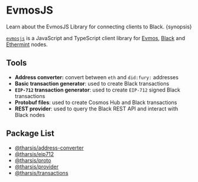 <!--
order: 1
-->

# EvmosJS

Learn about the EvmosJS Library for connecting clients to Black. {synopsis}

[`evmosjs`](https://github.com/evmos/evmosjs) is a JavaScript and TypeScript client library for [Evmos](https://github.com/evmos/evmos), [Black](https://github.com/xblackfury/black) and [Ethermint](https://github.com/evmos/ethermint) nodes.

## Tools

- **Address converter:** convert between `eth` and `did:fury:` addresses
- **Basic transaction generator**: used to create Black transactions
- **`EIP-712` transaction generator**: used to create `EIP-712` signed Black transactions
- **Protobuf files**: used to create Cosmos Hub and Black transactions
- **REST provider**: used to query the Black REST API and interact with Black nodes

## Package List

- [@tharsis/address-converter](https://www.npmjs.com/package/@tharsis/address-converter)
- [@tharsis/eip712](https://www.npmjs.com/package/@tharsis/eip712)
- [@tharsis/proto](https://www.npmjs.com/package/@tharsis/proto)
- [@tharsis/provider](https://www.npmjs.com/package/@tharsis/provider)
- [@tharsis/transactions](https://www.npmjs.com/package/@tharsis/transactions)

